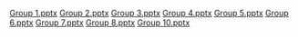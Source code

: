 <a href="datascience1/presentations/Group 1.pptx">Group 1.pptx</a>
<a href="datascience1/presentations/Group 2.pptx">Group 2.pptx</a>
<a href="datascience1/presentations/Group 3.pptx">Group 3.pptx</a>
<a href="datascience1/presentations/Group 4.pptx">Group 4.pptx</a>
<a href="datascience1/presentations/Group 5.pptx">Group 5.pptx</a>
<a href="datascience1/presentations/Group 6.pptx">Group 6.pptx</a>
<a href="datascience1/presentations/Group 7.pptx">Group 7.pptx</a>
<a href="datascience1/presentations/Group 8.pptx">Group 8.pptx</a>
<a href="datascience1/presentations/Group 10.pptx">Group 10.pptx</a>
